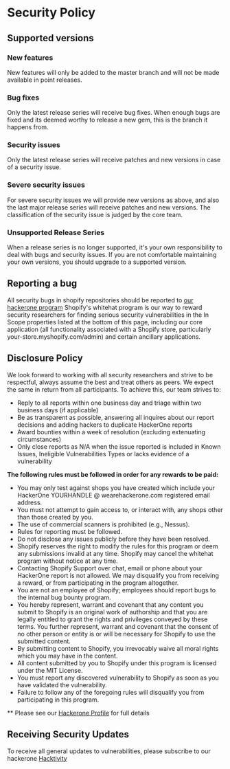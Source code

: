 # Security Policy

## Supported versions

### New features

New features will only be added to the master branch and will not be made available in point releases.

### Bug fixes

Only the latest release series will receive bug fixes. When enough bugs are fixed and its deemed worthy to release a new gem, this is the branch it happens from.

### Security issues

Only the latest release series will receive patches and new versions in case of a security issue.

### Severe security issues

For severe security issues we will provide new versions as above, and also the last major release series will receive patches and new versions. The classification of the security issue is judged by the core team.

### Unsupported Release Series

When a release series is no longer supported, it's your own responsibility to deal with bugs and security issues. If you are not comfortable maintaining your own versions, you should upgrade to a supported version.

## Reporting a bug

All security bugs in shopify repositories should be reported to [our hackerone program](https://hackerone.com/shopify)
Shopify's whitehat program is our way to reward security researchers for finding serious security vulnerabilities in the In Scope properties listed at the bottom of this page, including our core application (all functionality associated with a Shopify store, particularly your-store.myshopify.com/admin) and certain ancillary applications.

## Disclosure Policy

We look forward to working with all security researchers and strive to be respectful, always assume the best and treat others as peers. We expect the same in return from all participants. To achieve this, our team strives to:

- Reply to all reports within one business day and triage within two business days (if applicable)
- Be as transparent as possible, answering all inquires about our report decisions and adding hackers to duplicate HackerOne reports
- Award bounties within a week of resolution (excluding extenuating circumstances)
- Only close reports as N/A when the issue reported is included in Known Issues, Ineligible Vulnerabilities Types or lacks evidence of a vulnerability

**The following rules must be followed in order for any rewards to be paid:**

- You may only test against shops you have created which include your HackerOne YOURHANDLE @ wearehackerone.com registered email address.
- You must not attempt to gain access to, or interact with, any shops other than those created by you.
- The use of commercial scanners is prohibited (e.g., Nessus).
- Rules for reporting must be followed.
- Do not disclose any issues publicly before they have been resolved.
- Shopify reserves the right to modify the rules for this program or deem any submissions invalid at any time. Shopify may cancel the whitehat program without notice at any time.
- Contacting Shopify Support over chat, email or phone about your HackerOne report is not allowed. We may disqualify you from receiving a reward, or from participating in the program altogether.
- You are not an employee of Shopify; employees should report bugs to the internal bug bounty program.
- You hereby represent, warrant and covenant that any content you submit to Shopify is an original work of authorship and that you are legally entitled to grant the rights and privileges conveyed by these terms. You further represent, warrant and covenant that the consent of no other person or entity is or will be necessary for Shopify to use the submitted content.
- By submitting content to Shopify, you irrevocably waive all moral rights which you may have in the content.
- All content submitted by you to Shopify under this program is licensed under the MIT License.
- You must report any discovered vulnerability to Shopify as soon as you have validated the vulnerability.
- Failure to follow any of the foregoing rules will disqualify you from participating in this program.

** Please see our [Hackerone Profile](https://hackerone.com/shopify) for full details

## Receiving Security Updates

To receive all general updates to vulnerabilities, please subscribe to our hackerone [Hacktivity](https://hackerone.com/shopify/hacktivity)
